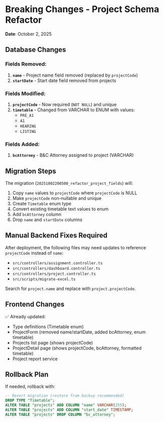 # Breaking Changes - Project Schema Refactor

**Date**: October 2, 2025

## Database Changes

### Fields Removed:
1. **`name`** - Project name field removed (replaced by `projectCode`)
2. **`startDate`** - Start date field removed from projects

### Fields Modified:
1. **`projectCode`** - Now required (`NOT NULL`) and unique
2. **`timetable`** - Changed from VARCHAR to ENUM with values:
   - `PRE_A1`
   - `A1`
   - `HEARING`
   - `LISTING`

### Fields Added:
1. **`bcAttorney`** - B&C Attorney assigned to project (VARCHAR)

## Migration Steps

The migration (`20251002200500_refactor_project_fields`) will:
1. Copy `name` values to `projectCode` where `projectCode` is NULL
2. Make `projectCode` non-nullable and unique
3. Create `Timetable` enum type
4. Convert existing timetable text values to enum
5. Add `bcAttorney` column
6. Drop `name` and `startDate` columns

## Manual Backend Fixes Required

After deployment, the following files may need updates to reference `projectCode` instead of `name`:
- `src/controllers/assignment.controller.ts`
- `src/controllers/dashboard.controller.ts`
- `src/controllers/project.controller.ts`
- `src/scripts/migrate-excel.ts`

Search for `project.name` and replace with `project.projectCode`.

## Frontend Changes

✅ Already updated:
- Type definitions (Timetable enum)
- ProjectForm (removed name/startDate, added bcAttorney, enum timetable)
- Projects list page (shows projectCode)
- ProjectDetail page (shows projectCode, bcAttorney, formatted timetable)
- Project report service

## Rollback Plan

If needed, rollback with:
```sql
-- Revert migration (restore from backup recommended)
DROP TYPE "Timetable";
ALTER TABLE "projects" ADD COLUMN "name" VARCHAR(255);
ALTER TABLE "projects" ADD COLUMN "start_date" TIMESTAMP;
ALTER TABLE "projects" DROP COLUMN "bc_attorney";
```
